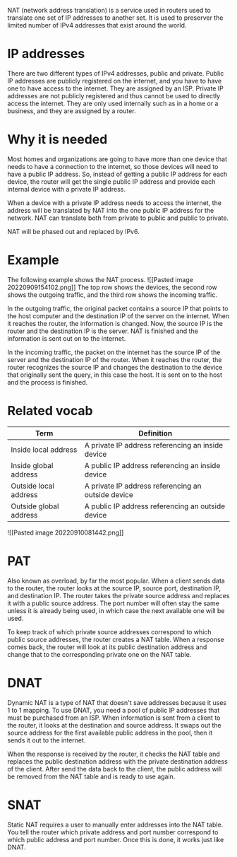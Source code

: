 NAT (network address translation) is a service used in routers used to translate one set of IP addresses to another set. It is used to preserver the limited number of IPv4 addresses that exist around the world.

# IP addresses
There are two different types of IPv4 addresses, public and private. Public IP addresses are publicly registered on the internet, and you have to have one to have access to the internet. They are assigned by an ISP. Private IP addresses are not publicly registered and thus cannot be used to directly access the internet. They are only used internally such as in a home or a business, and they are assigned by a router.

# Why it is needed
Most homes and organizations are going to have more than one device that needs to have a connection to the internet, so those devices will need to have a public IP address. So, instead of getting a public IP address for each device, the router will get the single public IP address and provide each internal device with a private IP address.

When a device with a private IP address needs to access the internet, the address will be translated by NAT into the one public IP address for the network. NAT can translate both from private to public and public to private.

NAT will be phased out and replaced by IPv6.

# Example
The following example shows the NAT process.
![[Pasted image 20220909154102.png]]
The top row shows the devices, the second row shows the outgoing traffic, and the third row shows the incoming traffic.

In the outgoing traffic, the original packet contains a source IP that points to the host computer and the destination IP of the server on the internet. When it reaches the router, the information is changed. Now, the source IP is the router and the destination IP is the server. NAT is finished and the information is sent out on to the internet.

In the incoming traffic, the packet on the internet has the source IP of the server and the destination IP of the router. When it reaches the router, the router recognizes the source IP and changes the destination to the device that originally sent the query, in this case the host. It is sent on to the host and the process is finished.

# Related vocab
| Term                   | Definition                                         |
| ---------------------- | -------------------------------------------------- |
| Inside local address   | A private IP address referencing an inside device  |
| Inside global address  | A public IP address referencing an inside device   |
| Outside local address  | A private IP address referencing an outside device |
| Outside global address | A public IP address referencing an outside device                                                   |

![[Pasted image 20220910081442.png]]

# PAT
Also known as overload, by far the most popular. When a client sends data to the router, the router looks at the source IP, source port, destination IP, and destination IP. The router takes the private source address and replaces it with a public source address. The port number will often stay the same unless it is already being used, in which case the next available one will be used.

To keep track of which private source addresses correspond to which public source addresses, the router creates a NAT table. When a response comes back, the router will look at its public destination address and change that to the corresponding private one on the NAT table.

# DNAT
Dynamic NAT is a type of NAT that doesn't save addresses because it uses 1 to 1 mapping. To use DNAT, you need a pool of public IP addresses that must be purchased from an ISP. When information is sent from a client to the router, it looks at the destination and source address. It swaps out the source address for the first available public address in the pool, then it sends it out to the internet.

When the response is received by the router, it checks the NAT table and replaces the public destination address with the private destination address of the client. After send the data back to the client, the public address will be removed from the NAT table and is ready to use again.

# SNAT
Static NAT requires a user to manually enter addresses into the NAT table. You tell the router which private address and port number correspond to which public address and port number. Once this is done, it works just like DNAT.
